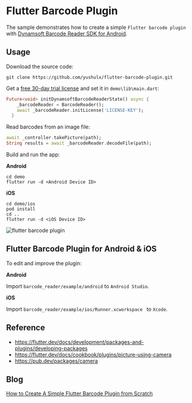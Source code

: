 # Flutter Barcode Plugin
The sample demonstrates how to create a simple ``Flutter barcode plugin`` with [Dynamsoft Barcode Reader SDK for Android](https://www.dynamsoft.com/Products/barcode-scanner-sdk-android.aspx).

## Usage
Download the source code:

```
git clone https://github.com/yushulx/flutter-barcode-plugin.git
```

Get a [free 30-day trial license](https://www.dynamsoft.com/CustomerPortal/Portal/Triallicense.aspx) and set it in ``demo\lib\main.dart``:

```dart
Future<void> initDynamsoftBarcodeReaderState() async {
    _barcodeReader = BarcodeReader();
    await _barcodeReader.initLicense('LICENSE-KEY');
  }
```

Read barcodes from an image file:

```dart
await _controller.takePicture(path);
String results = await _barcodeReader.decodeFile(path);
```

Build and run the app:

**Android**

```
cd demo
flutter run -d <Android Device ID>
```

**iOS**

```
cd demo/ios
pod install
cd ..
flutter run -d <iOS Device ID>
```

![flutter barcode plugin](https://www.codepool.biz/wp-content/uploads/2019/08/flutter-barcode-plugin.png)

## Flutter Barcode Plugin for Android & iOS
To edit and improve the plugin:

**Android**

Import ``barcode_reader/example/android`` to ``Android Studio``.

**iOS**

Import ``barcode_reader/example/ios/Runner.xcworkspace `` to ``Xcode``.

## Reference
- https://flutter.dev/docs/development/packages-and-plugins/developing-packages
- https://flutter.dev/docs/cookbook/plugins/picture-using-camera
- https://pub.dev/packages/camera

## Blog
[How to Create A Simple Flutter Barcode Plugin from Scratch](https://www.codepool.biz/flutter-barcode-plugin.html)
